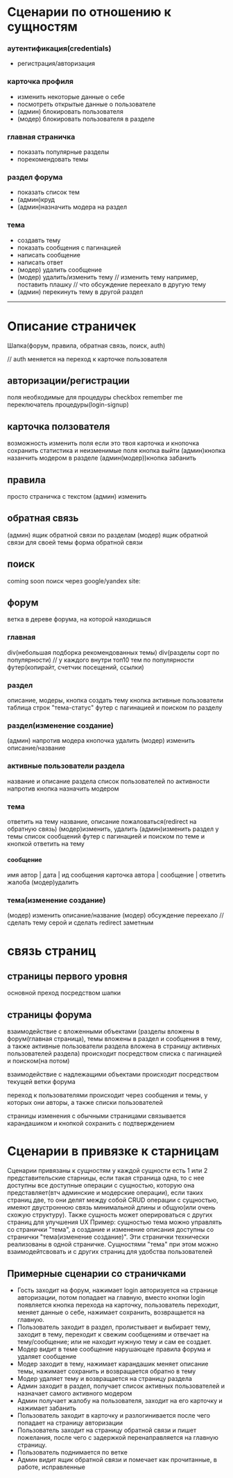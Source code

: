 # Сценарии по отношению к сущностям

### аутентификация(credentials)
- регистрация/авторизация

### карточка профиля
- изменить некоторые данные о себе
- посмотреть открытые данные о пользователе
- (админ) блокировать пользователя
- (модер) блокировать пользователя в разделе

### главная страничка
- показать популярные разделы
- порекомендовать темы

### раздел форума
- показать список тем
- (админ)круд
- (админ)назначить модера на раздел


### тема
- создавть тему
- показать сообщения с пагинацией
- написать сообщение
- написать ответ
- (модер) удалить сообщение
- (модер) удалить/изменить тему
// изменить тему например, поставить плашку
// что обсуждение переехало в другую тему
- (админ) перекинуть тему в другой раздел

---

# Описание страничек

Шапка(форум, правила, обратная связь, поиск, auth)

// auth меняется на переход к карточке пользователя

## авторизации/регистрации
поля необходимые для процедуры
checkbox remember me
переключатель процедуры(login-signup)

## карточка ползователя
возможность изменить поля если это твоя карточка
и кнопочка сохранить
статистика и неизменимые поля
кнопка выйти
(админ)кнопка назанчить модером в разделе
(админ(модер))кнопка забанить

## правила
просто страничка с текстом
(админ) изменить

## обратная связь
(админ) ящик обратной связи по разделам
(модер) ящик обратной связи для своей темы
форма обратной связи

## поиск
coming soon поиск через google/yandex site:

## форум
ветка в дереве форума, на которой находишься

### главная
div(небольшая подборка рекомендованных темы)
div(разделы сорт по популярности)
// у каждого внутри топ10 тем по популярности
футер(копирайт, счетчик посещений, ссылки)

### раздел
описание, модеры, кнопка создать тему
кнопка активные пользователи
таблица строк "тема-статус"
футер с пагинацией и поиском по разделу

### раздел(изменение создание)
(админ) напротив модера кнопочка удалить
(модер) изменить описание/название 

### активные пользователи раздела
название и описание раздела
список пользователей по активности
напротив кнопка назначить модером

### тема
ответить на тему
название, описание
пожаловаться(redirect на обратную связь)
(модер)изменить, удалить
(админ)изменить раздел у темы
список сообщений
футер с пагинацией и поиском по теме
и кнопкой ответить на тему

#### сообщение
имя автор       | дата      | ид сообщения
карточка автора | сообщение |
ответить жалоба (модер)удалить

### тема(изменение создание)
(модер) изменить описание/название
(модер) обсуждение переехало
// сделать тему серой и сделать redirect заметным

# связь страниц
## страницы первого уровня
основной преход посредством шапки

## страницы форума

взаимодействие с вложенными объектами
(разделы вложены в форум(главная страница),
темы вложены в раздел и сообщения в тему,
а также активные пользователи раздела
вложена в страницу активных пользователей
раздела) происходит посредством списка
с пагинацией и поиском(на потом)

взаимодействие с надлежащими объектами
происходит посредством текущей ветки форума

переход к пользователями происходит через
сообщения и темы, у которых они авторы,
а также списки пользователей

страницы изменения с обычными страницами 
связывается карандашиком и кнопкой сохранить
с подтверждением

# Сценарии в привязке к старницам
Сценарии привязаны к сущностям
у каждой сущности есть 1 или 2 представительские
старницы, если такая страница одна, то с нее
доступны все доступные операции с сущностью,
которую она представляет(втч админские и 
модерские операции), если таких страниц две,
то они делят между собой CRUD операции с сущностью,
имеяют двустроннюю связь минимальной длины 
и общую(или очень схожую структуру). Также 
сущность может оперироваться с других страниц для
улучшения UX
Пример: сущностью тема можно управлять со странички
"тема", а создание и изменение описания доступны
со странички "тема(изменение создание)". 
Эти странички технически реализованы 
в одной страничке. Сущностями "тема" при этом
можно взаимодейтсвовать и с других 
страниц для удобства пользователей

## Примерные сценарии со страничками
- Гость заходит на форум, нажимает login
авторизуется на странице авторизации,
потом попадает на главную, вместо кнопки login
появляется кнопка перехода на карточку, 
пользователь переходит, меняет данные о себе,
нажимает сохранить, возвращается на главную.
- Пользователь заходит в раздел, пролистывает
и выбирает тему, заходит в тему, переходит к 
свежим сообщениям и отвечает на тему/сообщение;
или не находит нужную тему и сам ее создает.
- Модер видит в теме сообщение нарушающее правила
форума и удаляет сообщение
- Модер заходит в тему, нажимает карандашик
меняет описание темы, нажимает сохранить 
и возвращается обратно в тему
- Модер удаляет тему и возвращается 
на страницу раздела
- Админ заходит в раздел, получает список активных
пользователей и назначает самого активного модером
- Админ получает жалобу на пользователя, заходит
на его карточку и нажимает забанить
- Пользователь заходит в карточку и разлогинивается
после чего попадает на страницу авторизации
- Пользователь заходит на страницу обратной связи
и пишет пожелания, после чего с задержкой
перенаправляется на главную страницу.
- Пользователь поднимается по ветке
- Админ видит ящик обратной связи и помечает
как прочитанные, в работе, исправленные




